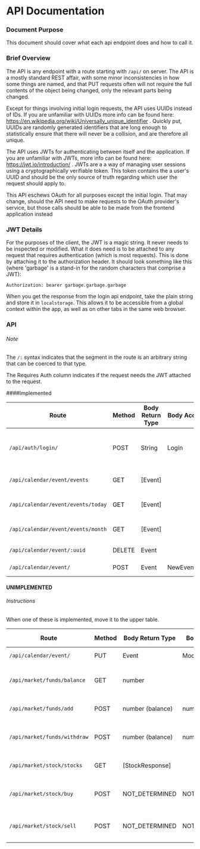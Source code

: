 # API Documentation

### Document Purpose
This document should cover what each api endpoint does and how to call it.


### Brief Overview
The API is any endpoint with a route starting with `/api/` on server.
The API is a mostly standard REST affair, with some minor inconsistencies in how some things are named, and that PUT requests often will not require the full contents of the object being changed, only the relevant parts being changed.

Except for things involving initial login requests, the API uses UUIDs instead of IDs.
If you are unfamiliar with UUIDs more info can be found here: https://en.wikipedia.org/wiki/Universally_unique_identifier . 
Quickly put, UUIDs are randomly generated identifiers that are long enough to statistically ensure that there will never be a collision, and are therefore all unique. 

The API uses JWTs for authenticating between itself and the application.
If you are unfamiliar with JWTs, more info can be found here: https://jwt.io/introduction/ .
JWTs are a a way of managing user sessions using a cryptographically verifiable token.
This token contains the a user's UUID and should be the only source of truth regarding which user the request should apply to.

This API eschews OAuth for all purposes except the initial login.
That may change, should the API need to make requests to the OAuth provider's service, but those calls should be able to be made from the frontend application instead 


### JWT Details
For the purposes of the client, the JWT is a magic string.
It never needs to be inspected or modified.
What it does need is to be attached to any request that requires authentication (which is most requests).
This is done by attaching it to the authorization header.
It should look something like this (where 'garbage' is a stand-in for the random characters that comprise a JWT):
```
Authorization: bearer garbage.garbage.garbage 
```

When you get the response from the login api endpoint, take the plain string and store it in `localstorage`.
This allows it to be accessible from a global context within the app, as well as on other tabs in the same web browser.

### API

###### Note
The `/:` syntax indicates that the segment in the route is an arbitrary string that can be coerced to that type.

The Requires Auth column indicates if the request needs the JWT attached to the request.

####Implemented


| Route                               | Method | Body Return Type   | Body Accept Type    | Requires Auth |Description                            |
| -------------------------------     | ------ | ----------------   | ------------------  | ------------- |-------------------------------------- |
| `/api/auth/login/`                  | POST   | String             | Login               | no            | Logs in to the application, returning JWT string |
| `/api/calendar/event/events`        | GET    | [Event]            |                     | yes           | Gets all events for user              |
| `/api/calendar/event/events/today`  | GET    | [Event]            |                     | yes           | Gets events today for user            |
| `/api/calendar/event/events/month`  | GET    | [Event]            |                     | yes           | Gets events this Month for user       |
| `/api/calendar/event/:uuid`         | DELETE | Event              |                     | yes           | Deletes event                         |
| `/api/calendar/event/`              | POST   | Event              | NewEventMessage     | yes           | Creates event                         |
                      
#### UNIMPLEMENTED                      
                      
###### Instructions                      
When one of these is implemented, move it to the upper table.                      
                      
| Route                               | Method | Body Return Type   |  Body Accept Type   | Requires Auth |Description                            |
| -------------------------------     | ------ | ----------------   | ------------------- | ------------- |-------------------------------------- |
| `/api/calendar/event/`              | PUT    | Event              | ModifyEventMessage  | yes           | Modifies event                        |
| `/api/market/funds/balance`         | GET    | number             |                     | yes           | Gets the quantity of funds the user has |
| `/api/market/funds/add`             | POST   | number (balance)   | number              | yes           | Adds funds to user account            |
| `/api/market/funds/withdraw`        | POST   | number (balance)   | number              | yes           | Removes funds from user account       |
| `/api/market/stock/stocks`          | GET    | [StockResponse]    |                     | yes           | All the stocks the user owns          |
| `/api/market/stock/buy`             | POST   | NOT_DETERMINED     | NOT_DETERMINED      | yes           | Buys a quantity of a given stock      |
| `/api/market/stock/sell`            | POST   | NOT_DETERMINED     | NOT_DETERMINED      | yes           | Sells a quantity of a given stock     |



